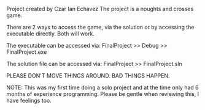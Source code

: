 Project created by Czar Ian Echavez
The project is a noughts and crosses game.

There are 2 ways to access the game, via the solution
or by accessing the executable directly. Both will work.


The executable can be accessed via:
FinalProject >> Debug >> FinalProject.exe


The solution file can be accessed via:
FinalProject >> FinalProject.sln

PLEASE DON'T MOVE THINGS AROUND.
BAD THINGS HAPPEN.


NOTE: This was my first time doing a solo project and at the time only had 6 months of experience programming. Please be gentle when reviewing this, I have feelings too.
